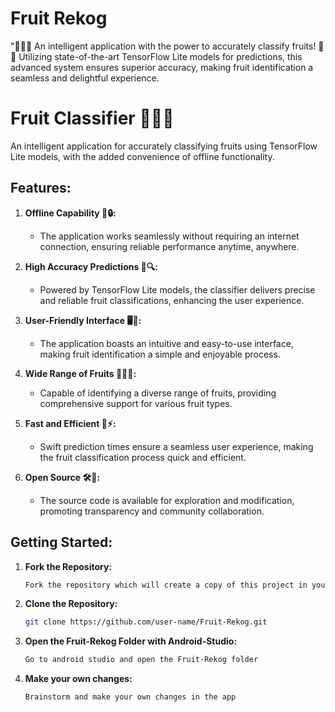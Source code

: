 ﻿# Fruit Rekog

"🍎🍌🍇 An intelligent application with the power to accurately classify fruits! 🍏🍊 Utilizing state-of-the-art TensorFlow Lite models for predictions, this advanced system ensures superior accuracy, making fruit identification a seamless and delightful experience.

# Fruit Classifier 🍏🍊🍌

An intelligent application for accurately classifying fruits using TensorFlow Lite models, with the added convenience of offline functionality.

## Features:

1. **Offline Capability 📡🔒:**
   - The application works seamlessly without requiring an internet connection, ensuring reliable performance anytime, anywhere.

2. **High Accuracy Predictions 🎯🔍:**
   - Powered by TensorFlow Lite models, the classifier delivers precise and reliable fruit classifications, enhancing the user experience.

3. **User-Friendly Interface 🖥️🤖:**
   - The application boasts an intuitive and easy-to-use interface, making fruit identification a simple and enjoyable process.

4. **Wide Range of Fruits 🍎🍇🍑:**
   - Capable of identifying a diverse range of fruits, providing comprehensive support for various fruit types.

5. **Fast and Efficient 🚀⚡:**
   - Swift prediction times ensure a seamless user experience, making the fruit classification process quick and efficient.

6. **Open Source 🛠️📂:**
   - The source code is available for exploration and modification, promoting transparency and community collaboration.

## Getting Started:

1. **Fork the Repository:**
   ```bash
   Fork the repository which will create a copy of this project in your github
   ```
2. **Clone the Repository:**
   ```bash
   git clone https://github.com/user-name/Fruit-Rekog.git
   ```
3. **Open the Fruit-Rekog Folder with Android-Studio:**
   ```bash
   Go to android studio and open the Fruit-Rekog folder
   ```
4. **Make your own changes:**
   ```bash
   Brainstorm and make your own changes in the app
   ```



